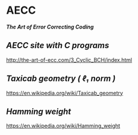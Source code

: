# AECC
***The Art of Error Correcting Coding***

## *AECC site with C programs*
http://the-art-of-ecc.com/3_Cyclic_BCH/index.html

## *Taxicab geometry ( ℓ₁ norm )*
https://en.wikipedia.org/wiki/Taxicab_geometry

## *Hamming weight*
https://en.wikipedia.org/wiki/Hamming_weight
